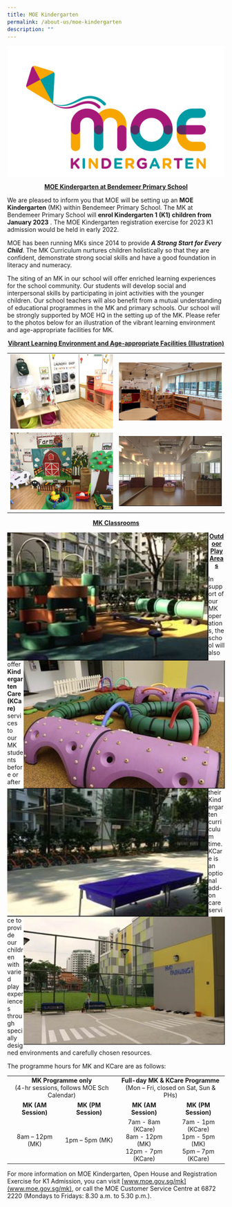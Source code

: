 ```yaml
---
title: MOE Kindergarten
permalink: /about-us/moe-kindergarten
description: ""
---
```

<img src="/images/05%20MOE%20Kindergarten%20Logo.jpg"
		 align="center" />

<p align="center"> <b> <u>MOE Kindergarten at Bendemeer Primary School</u> </b> </p>

We are pleased to inform you that MOE will be setting up an **MOE Kindergarten** (MK) within Bendemeer Primary School. The MK at Bendemeer Primary School will **enrol Kindergarten 1 (K1) children from January 2023** . The MOE Kindergarten registration exercise for 2023 K1 admission would be held in early 2022.

MOE has been running MKs since 2014 to provide ***A Strong Start for Every Child***. The MK Curriculum nurtures children holistically so that they are confident, demonstrate strong social skills and have a good foundation in literacy and numeracy.

The siting of an MK in our school will offer enriched learning experiences for the school community. Our students will develop social and interpersonal skills by participating in joint activities with the younger children. Our school teachers will also benefit from a mutual understanding of educational programmes in the MK and primary schools. Our school will be strongly supported by MOE HQ in the setting up of the MK. Please refer to the photos below for an illustration of the vibrant learning environment and age-appropriate facilities for MK. 



<p align="center"> <b> <u> Vibrant Learning Environment and Age-appropriate Facilities (Illustration) </u></b></p>


<table>
	<tr>
		<td width="50%">
			<img src="/images/1_LC.jpg"/>
		</td>
		<td width="50%">
			<img src="/images/2_LC.jpg"/>
		</td>
	</tr>
	<tr>
		<td>
			<img src="/images/3_LC.jpg"/>
		</td>
		<td>
			<img src="/images/4_LC.jpg"/>
		</td>
	</tr>
</table>

<p align="center"><b><u>MK Classrooms</u></b></p>

<img src="/images/5_LC.jpg"
				 align="left"
				 width="466"
				 height="296"/>
<img src="/images/6_LC.jpg"
				align="right"
				 width="466"
				 height="296"/>
<img src="/images/7_LC.jpg"
				 align="left"
				 width="466"
				 height="296"/>
<img src="/images/8_LC.jpg"
				align="right"
				 width="466"
				 height="296"/>

<p align="center"> <b> <u> Outdoor Play Areas </u> </b> </p>

In support of our MK operations, the school will also offer **Kindergarten Care (KCare)** services to our MK students before or after their Kindergarten curriculum time. KCare is an optional add-on care service to provide our children with varied play experiences through specially designed environments and carefully chosen resources. 

The programme hours for MK and KCare are as follows:
<table style="text-align:center">
	<tr>
		<td colspan=2> 
			<b> MK Programme only </b> <br>
			(4-hr sessions, follows MOE Sch Calendar)
		</td>
		<td colspan=2>
			<b>Full-day MK & KCare Programme </b> <br>
			(Mon – Fri, closed on Sat, Sun & PHs)
		</td>
	</tr>
	<tr>
		<td>			<b> MK (AM Session) </b>		</td>
		<td>			<b> MK (PM Session) </b>    </td>
		<td>			<b> MK (AM Session) </b>		</td>
		<td>			<b> MK (PM Session) </b>    </td>
	</tr>
	<tr>
		<td> 8am – 12pm (MK) </td>
		<td> 1pm – 5pm (MK) </td>
		<td> 
			7am - 8am (KCare) <br>
			8am - 12pm (MK) <br>
			12pm - 7pm (KCare)
		</td>
		<td>
			7am - 1pm (KCare) <br>
			1pm - 5pm (MK) <br>
			5pm – 7pm (KCare) 
		</td>
	</tr>
</table>

For more information on MOE Kindergarten, Open House and Registration Exercise for K1 Admission, you can visit [www.moe.gov.sg/mk](www.moe.gov.sg/mk), or call the MOE Customer Service Centre at 6872 2220 (Mondays to Fridays: 8.30 a.m. to 5.30 p.m.).